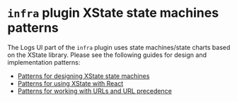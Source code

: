 # `infra` plugin XState state machines patterns

The Logs UI part of the `infra` plugin uses state machines/state charts based on
the XState library. Please see the following guides for design and
implementation patterns:

- [Patterns for designing XState state machines](./xstate_machine_patterns.md)
- [Patterns for using XState with React](./xstate_react_patterns.md)
- [Patterns for working with URLs and URL precedence](./xstate_url_patterns_and_precedence.md)
